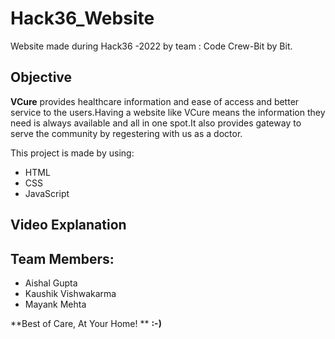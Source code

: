 # Hack36_Website
Website made during Hack36 -2022 by team : Code Crew-Bit by Bit.

Objective
-------------------------------------------------------------------------------------------------------------------------------------------------------------------------------

**VCure** provides healthcare information and ease of access and better service to the users.Having a website like VCure means the information they need is always available and all in one spot.It also provides gateway to serve the community by regestering with us as a doctor.

This project is made by using:

* HTML
* CSS
* JavaScript

Video Explanation
---------------------------------------------------------------------------------------------------------------------------------------------------------------------------


Team Members:
-----------------------------------------------------------------------------------------------------------------------------------------------------------------------

* Aishal Gupta
* Kaushik Vishwakarma
* Mayank Mehta

**Best of Care, At Your Home! **
**:-)**

